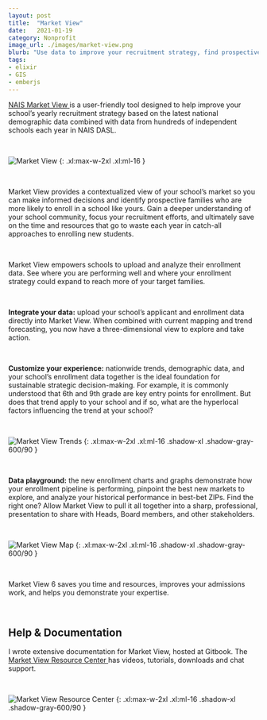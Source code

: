 ```yaml
---
layout: post
title:  "Market View"
date:   2021-01-19
category: Nonprofit
image_url: ./images/market-view.png
blurb: "Use data to improve your recruitment strategy, find prospective families, and better understand your community."
tags:
- elixir
- GIS
- emberjs
---
```

<ins> [NAIS Market View](https://marketview.nais.org) </ins> is a user-friendly tool designed to help improve your school’s yearly recruitment strategy based on the latest national demographic data combined with data from hundreds of independent schools each year in NAIS DASL.

&nbsp;

![Market View](/images/mv-masthead-group.png "NAIS Market View Screenshots")
{: .xl:max-w-2xl .xl:ml-16  }

&nbsp;

Market View provides a contextualized view of your school’s market so you can make informed decisions and identify prospective families who are more likely to enroll in a school like yours. Gain a deeper understanding of your school community, focus your recruitment efforts, and ultimately save on the time and resources that go to waste each year in catch-all approaches to enrolling new students.

&nbsp;

Market View empowers schools to upload and analyze their enrollment data. See where you are performing well and where your enrollment strategy could expand to reach more of your target families.

&nbsp;

<b>Integrate your data:</b> upload your school’s applicant and enrollment data directly into Market View. When combined with current mapping and trend forecasting, you now have a three-dimensional view to explore and take action.

&nbsp;

<b>Customize your experience:</b> nationwide trends, demographic data, and your school’s enrollment data together is the ideal foundation for sustainable strategic decision-making. For example, it is commonly understood that 6th and 9th grade are key entry points for enrollment. But does that trend apply to your school and if so, what are the hyperlocal factors influencing the trend at your school?

&nbsp;

![Market View Trends](/images/market_view_screenshot1.png "Market View Trends")
{: .xl:max-w-2xl .xl:ml-16 .shadow-xl .shadow-gray-600/90  }

&nbsp;


<b>Data playground:</b> the new enrollment charts and graphs demonstrate how your enrollment pipeline is performing, pinpoint the best new markets to explore, and analyze your historical performance in best-bet ZIPs. Find the right one? Allow Market View to pull it all together into a sharp, professional, presentation to share with Heads, Board members, and other stakeholders.

&nbsp;

![Market View Map](/images/market_view_screenshot2.png "Market View Map")
{: .xl:max-w-2xl .xl:ml-16 .shadow-xl .shadow-gray-600/90  }

&nbsp;

Market View 6 saves you time and resources, improves your admissions work, and helps you demonstrate your expertise.

&nbsp;

## Help & Documentation

I wrote extensive documentation for Market View, hosted at Gitbook. The <ins> [Market View Resource Center](https://nais.gitbook.io/nais/) </ins> has videos, tutorials, downloads and chat support.

&nbsp;

![Market View Resource Center](/images/market_view_help_center.png "Market View Resource Center")
{: .xl:max-w-2xl .xl:ml-16 .shadow-xl .shadow-gray-600/90  }

&nbsp;
